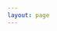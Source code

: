 ```yaml
---
layout: page
---
```


<script setup lang="ts">
import ArticleCard from '../components/MyCard.vue'
</script>

<style scoped>
.page-container {
  max-width: 1200px;
  margin: 0 auto;
  padding: 0 32px;
}
.articles-list {
  display: flex;
  flex-wrap: wrap;
  gap: 24px;
  justify-content: flex-start;
  align-items: stretch;
  margin-top: 24px;
}
</style>

<div class="page-container">
  <div class="articles-list">
    <ArticleCard
      link="/articles/crawl4ai"
      title="crawl4ai：异步爬虫"
      desc="支持css选择器、js预处理，适合AI处理和数据提取。"
      img="../images/crawl4ai-0.png"
    />
  </div>
</div>

